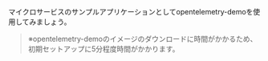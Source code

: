 マイクロサービスのサンプルアプリケーションとしてopentelemetry-demoを使用してみましょう。

> ※opentelemetry-demoのイメージのダウンロードに時間がかかるため、初期セットアップに5分程度時間がかかります。